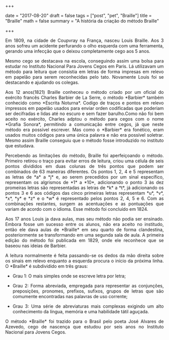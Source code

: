 +++

date = "2017-08-20"
draft = false
tags = ["post", "pet", "Braille"]
title = "Braille"
math = false
summary = "A história da criação do método Braille"

+++

<p align="justify">Em 1809, na cidade de Coupvray na França, nasceu Louis Braille. Aos
3 anos sofreu um acidente perfurando o olho esquerda com uma ferramenta,
gerando uma infecção que o deixou completamente cego aos 5 anos.</p>

<p align="justify">Mesmo cego se destacava na escola, conseguindo assim uma bolsa para 
estudar no Instituto Nacional Para Jovens Cegos em Paris. Lá utilizavam 
um método para leitura que consistia em letras de forma impresas em relevo
em papelão para serem reconhecidas pelo tato. Novamente Louis foi se 
destacando e ajudando os colegas.</p>

<p align="justify">Aos 12 anos(1821) Braille conheceu o método criado por um oficial do
exército francês Charles Barbier de La Serre, o método *Barbier* também 
conhecido como *Escrita Noturna*. Codigo de traços e pontos em relevo
impressos em papelão usados para enviar orden codificadas que poderiam 
ser decifradas e lidas até no escuro e sem fazer barulho.Como não foi 
bem aceito no exército, Charles adptou o método para cegos com o nome 
*Grafia Sonora*, permitindo a comunicação entre cegos, já que neste 
método era possível escrever. Mas como o *Barbier* era fonético, 
eram usados muitos códigos para uma única palavra e não era possível 
soletrar. Mesmo assim Braille conseguiu que o método fosse introduzido
no instituto que estudava.</p>

<p align="justify">Percebendo as limitações do método, Braille foi aperfeiçoando o método.
Primeiro retirou o traço para evitar erros de leitura, criou uma célula
de seis pontos divididos em duas colunas de três pontos que podem ser 
combinados de 63 maneiras diferentes. Os pontos 1, 2, 4 e 5 representam
as letras de *a* a *j* e, ao serem precedidos por um sinal específico, 
representam os algrismos de *1* a *10*, adicionando o ponto 3 às dez
promeiras letras são representadas as letras de *k* a *t*, já 
adicionando os pontos 3 e 6 aos códigos das cinco primeiras letras
representam *u*, *v*, *x*, *y* e *z* e o *w* é representado pelos
pontos 2, 4, 5 e 6. Com as combinações restantes, surgem as acentuações
e as pontuações que variam de acordo com o idioma. Esse método foi 
concluído em 1824.</p>

<p align="justify">Aos 17 anos Louis ja dava aulas, mas seu método não podia ser ensinado. 
Embora fosse um sucesso entre os alunos, não era aceito no institudo, 
então ele dava aulas de *Braille* em seu quarto de forma clandestina, 
posteriormente se transformando em uma segunda sala de aula. A primeira
edição do método foi publicada em 1829, onde ele reconhece que se baseou
nas ideias de Barbier.</p>

<p align="justify">A leitura normalmente é feita passando-se os dedos da mão direita sobre
os sinais em relevo enquanto a esquerda procura o início da próxima linha.
O *Braille* é subdividido em três graus:</p>

- Grau 1: O mais simples onde se escreve letra por letra;
- <p align="justify">Grau 2: Forma abreviada, empregada para representar as conjunções, 
          preposições, pronomes, prefixos, sufixos, grupos de letras
          que são comumente encontradas nas palavras de uso corrente;</p>
- <p align="justify">Grau 3: Uma série de abreviaturas mais complexas exigindo um alto 
          conhecimento da língua, memória e uma habilidade tátil 
          aguçada.</p>
          
<p align="justify">O método *Braille* foi trazido para o Brasil pelo poeta José Alvares de
Azevedo, cego de nascença que estudou por seis anos no Instituto Nacional
para Jovens Cegos.</p>
